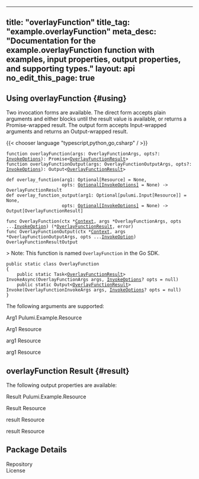 
---
title: "overlayFunction"
title_tag: "example.overlayFunction"
meta_desc: "Documentation for the example.overlayFunction function with examples, input properties, output properties, and supporting types."
layout: api
no_edit_this_page: true
---



<!-- WARNING: this file was generated by test. -->
<!-- Do not edit by hand unless you're certain you know what you are doing! -->




## Using overlayFunction {#using}

Two invocation forms are available. The direct form accepts plain
arguments and either blocks until the result value is available, or
returns a Promise-wrapped result. The output form accepts
Input-wrapped arguments and returns an Output-wrapped result.

{{< chooser language "typescript,python,go,csharp" / >}}


<div>
<pulumi-choosable type="language" values="javascript,typescript">
<div class="highlight"
><pre class="chroma"><code class="language-typescript" data-lang="typescript"
><span class="k">function </span>overlayFunction<span class="p">(</span><span class="nx">args</span><span class="p">:</span> <span class="nx">OverlayFunctionArgs</span><span class="p">,</span> <span class="nx">opts</span><span class="p">?:</span> <span class="nx"><a href="/docs/reference/pkg/nodejs/pulumi/pulumi/#InvokeOptions">InvokeOptions</a></span><span class="p">): Promise&lt;<span class="nx"><a href="#result">OverlayFunctionResult</a></span>></span
><span class="k">
function </span>overlayFunctionOutput<span class="p">(</span><span class="nx">args</span><span class="p">:</span> <span class="nx">OverlayFunctionOutputArgs</span><span class="p">,</span> <span class="nx">opts</span><span class="p">?:</span> <span class="nx"><a href="/docs/reference/pkg/nodejs/pulumi/pulumi/#InvokeOptions">InvokeOptions</a></span><span class="p">): Output&lt;<span class="nx"><a href="#result">OverlayFunctionResult</a></span>></span
></code></pre></div>
</pulumi-choosable>
</div>


<div>
<pulumi-choosable type="language" values="python">
<div class="highlight"><pre class="chroma"><code class="language-python" data-lang="python"
><span class="k">def </span>overlay_function<span class="p">(</span><span class="nx">arg1</span><span class="p">:</span> <span class="nx">Optional[Resource]</span> = None<span class="p">,</span>
                     <span class="nx">opts</span><span class="p">:</span> <span class="nx"><a href="/docs/reference/pkg/python/pulumi/#pulumi.InvokeOptions">Optional[InvokeOptions]</a></span> = None<span class="p">) -&gt;</span> <span>OverlayFunctionResult</span
><span class="k">
def </span>overlay_function_output<span class="p">(</span><span class="nx">arg1</span><span class="p">:</span> <span class="nx">Optional[pulumi.Input[Resource]]</span> = None<span class="p">,</span>
                     <span class="nx">opts</span><span class="p">:</span> <span class="nx"><a href="/docs/reference/pkg/python/pulumi/#pulumi.InvokeOptions">Optional[InvokeOptions]</a></span> = None<span class="p">) -&gt;</span> <span>Output[OverlayFunctionResult]</span
></code></pre></div>
</pulumi-choosable>
</div>


<div>
<pulumi-choosable type="language" values="go">
<div class="highlight"><pre class="chroma"><code class="language-go" data-lang="go"
><span class="k">func </span>OverlayFunction<span class="p">(</span><span class="nx">ctx</span><span class="p"> *</span><span class="nx"><a href="https://pkg.go.dev/github.com/pulumi/pulumi/sdk/v3/go/pulumi?tab=doc#Context">Context</a></span><span class="p">,</span> <span class="nx">args</span><span class="p"> *</span><span class="nx">OverlayFunctionArgs</span><span class="p">,</span> <span class="nx">opts</span><span class="p"> ...</span><span class="nx"><a href="https://pkg.go.dev/github.com/pulumi/pulumi/sdk/v3/go/pulumi?tab=doc#InvokeOption">InvokeOption</a></span><span class="p">) (*<span class="nx"><a href="#result">OverlayFunctionResult</a></span>, error)</span
><span class="k">
func </span>OverlayFunctionOutput<span class="p">(</span><span class="nx">ctx</span><span class="p"> *</span><span class="nx"><a href="https://pkg.go.dev/github.com/pulumi/pulumi/sdk/v3/go/pulumi?tab=doc#Context">Context</a></span><span class="p">,</span> <span class="nx">args</span><span class="p"> *</span><span class="nx">OverlayFunctionOutputArgs</span><span class="p">,</span> <span class="nx">opts</span><span class="p"> ...</span><span class="nx"><a href="https://pkg.go.dev/github.com/pulumi/pulumi/sdk/v3/go/pulumi?tab=doc#InvokeOption">InvokeOption</a></span><span class="p">) OverlayFunctionResultOutput</span
></code></pre></div>

&gt; Note: This function is named `OverlayFunction` in the Go SDK.

</pulumi-choosable>
</div>


<div>
<pulumi-choosable type="language" values="csharp">
<div class="highlight"><pre class="chroma"><code class="language-csharp" data-lang="csharp"><span class="k">public static class </span><span class="nx">OverlayFunction </span><span class="p">
{</span><span class="k">
    public static </span>Task&lt;<span class="nx"><a href="#result">OverlayFunctionResult</a></span>> <span class="p">InvokeAsync(</span><span class="nx">OverlayFunctionArgs</span><span class="p"> </span><span class="nx">args<span class="p">,</span> <span class="nx"><a href="/docs/reference/pkg/dotnet/Pulumi/Pulumi.InvokeOptions.html">InvokeOptions</a></span><span class="p">? </span><span class="nx">opts = null<span class="p">)</span><span class="k">
    public static </span>Output&lt;<span class="nx"><a href="#result">OverlayFunctionResult</a></span>> <span class="p">Invoke(</span><span class="nx">OverlayFunctionInvokeArgs</span><span class="p"> </span><span class="nx">args<span class="p">,</span> <span class="nx"><a href="/docs/reference/pkg/dotnet/Pulumi/Pulumi.InvokeOptions.html">InvokeOptions</a></span><span class="p">? </span><span class="nx">opts = null<span class="p">)</span><span class="p">
}</span></code></pre></div>
</pulumi-choosable>
</div>



The following arguments are supported:


<div>
<pulumi-choosable type="language" values="csharp">
<dl class="resources-properties"><dt class="property-optional"
            title="Optional">
        <span id="arg1_csharp">
<a data-swiftype-name="resource-property" data-swiftype-type="text" href="#arg1_csharp" style="color: inherit; text-decoration: inherit;">Arg1</a>
</span>
        <span class="property-indicator"></span>
        <span class="property-type">Pulumi.<wbr>Example.<wbr>Resource</span>
    </dt>
    <dd></dd></dl>
</pulumi-choosable>
</div>

<div>
<pulumi-choosable type="language" values="go">
<dl class="resources-properties"><dt class="property-optional"
            title="Optional">
        <span id="arg1_go">
<a data-swiftype-name="resource-property" data-swiftype-type="text" href="#arg1_go" style="color: inherit; text-decoration: inherit;">Arg1</a>
</span>
        <span class="property-indicator"></span>
        <span class="property-type">Resource</span>
    </dt>
    <dd></dd></dl>
</pulumi-choosable>
</div>

<div>
<pulumi-choosable type="language" values="nodejs">
<dl class="resources-properties"><dt class="property-optional"
            title="Optional">
        <span id="arg1_nodejs">
<a data-swiftype-name="resource-property" data-swiftype-type="text" href="#arg1_nodejs" style="color: inherit; text-decoration: inherit;">arg1</a>
</span>
        <span class="property-indicator"></span>
        <span class="property-type">Resource</span>
    </dt>
    <dd></dd></dl>
</pulumi-choosable>
</div>

<div>
<pulumi-choosable type="language" values="python">
<dl class="resources-properties"><dt class="property-optional"
            title="Optional">
        <span id="arg1_python">
<a data-swiftype-name="resource-property" data-swiftype-type="text" href="#arg1_python" style="color: inherit; text-decoration: inherit;">arg1</a>
</span>
        <span class="property-indicator"></span>
        <span class="property-type">Resource</span>
    </dt>
    <dd></dd></dl>
</pulumi-choosable>
</div>




## overlayFunction Result {#result}

The following output properties are available:



<div>
<pulumi-choosable type="language" values="csharp">
<dl class="resources-properties"><dt class="property-"
            title="">
        <span id="result_csharp">
<a data-swiftype-name="resource-property" data-swiftype-type="text" href="#result_csharp" style="color: inherit; text-decoration: inherit;">Result</a>
</span>
        <span class="property-indicator"></span>
        <span class="property-type">Pulumi.<wbr>Example.<wbr>Resource</span>
    </dt>
    <dd></dd></dl>
</pulumi-choosable>
</div>

<div>
<pulumi-choosable type="language" values="go">
<dl class="resources-properties"><dt class="property-"
            title="">
        <span id="result_go">
<a data-swiftype-name="resource-property" data-swiftype-type="text" href="#result_go" style="color: inherit; text-decoration: inherit;">Result</a>
</span>
        <span class="property-indicator"></span>
        <span class="property-type">Resource</span>
    </dt>
    <dd></dd></dl>
</pulumi-choosable>
</div>

<div>
<pulumi-choosable type="language" values="nodejs">
<dl class="resources-properties"><dt class="property-"
            title="">
        <span id="result_nodejs">
<a data-swiftype-name="resource-property" data-swiftype-type="text" href="#result_nodejs" style="color: inherit; text-decoration: inherit;">result</a>
</span>
        <span class="property-indicator"></span>
        <span class="property-type">Resource</span>
    </dt>
    <dd></dd></dl>
</pulumi-choosable>
</div>

<div>
<pulumi-choosable type="language" values="python">
<dl class="resources-properties"><dt class="property-"
            title="">
        <span id="result_python">
<a data-swiftype-name="resource-property" data-swiftype-type="text" href="#result_python" style="color: inherit; text-decoration: inherit;">result</a>
</span>
        <span class="property-indicator"></span>
        <span class="property-type">Resource</span>
    </dt>
    <dd></dd></dl>
</pulumi-choosable>
</div>





<h2 id="package-details">Package Details</h2>
<dl class="package-details">
	<dt>Repository</dt>
	<dd><a href=""></a></dd>
	<dt>License</dt>
	<dd></dd>
</dl>

